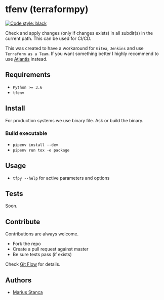 # tfenv (terraformpy)

[![Code style: black](https://img.shields.io/badge/code%20style-black-000000.svg)](https://github.com/psf/black)

Check and apply changes (only if changes exists) in all subdir(s) in the current path. This can be used for CI/CD.

This was created to have a workaround for `Gitea`, `Jenkins` and use `Terraform as a Team`. If you want something better I highly recommend to use [Atlantis](https://www.runatlantis.io/) instead.

## Requirements

* `Python >= 3.6`
* `tfenv`

## Install

For production systems we use binary file. Ask or build the binary.

### Build executable

* `pipenv install --dev`
* `pipenv run tox -e package`

## Usage

* `tfpy --help` for active parameters and options

## Tests

Soon.

## Contribute

Contributions are always welcome.

* Fork the repo
* Create a pull request against master
* Be sure tests pass (if exists)

Check [Git Flow](https://guides.github.com/introduction/flow/) for details.

## Authors

* [Marius Stanca](mailto:me@marius.xyz)
